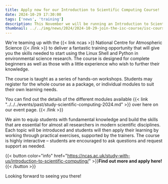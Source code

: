 ```yaml
---
title: Apply now for our Introduction to Scientific Computing Course!
date: 2024-10-29 17:30:00
tags: ['news', 'training']
description: This November we will be running an Introduction to Scientific Computing course with the National Centre for Atmospheric Science!
thumbnail: ../../img/news/2024/2024-10-29-join-the-isc-course/isc-course.jpg
---
```


We're teaming up with the {{< link ncas >}}  National Centre for Atmospheric Science {{< /link >}} to deliver a fantastic training opportunity that will give you the skills needed to start using the Linux Shell and Python in environmental science research. The course is designed for complete beginners as well as those with a little experience who wish to further their knowledge.

The course is taught as a series of hands-on workshops. Students may register for the whole course as a package, or individual modules to suit their own learning needs.

You can find out the details of the different modules available {{< link "../../../events/past/study-scientific-computing-2024.md" >}} over here on our event page. {{< /link >}}

We aim to equip students with fundamental knowledge and build the skills that are essential for almost all researchers in modern scientific disciplines. Each topic will be introduced and students will then apply their learning by working through practical exercises, supported by the trainers. The course is highly interactive – students are encouraged to ask questions and request support as needed.

{{< button color="info" href="https://ncas.ac.uk/study-with-us/introduction-to-scientific-computing/" >}}**Find out more and apply here!**{{< /button >}}

Looking forward to seeing you there!

